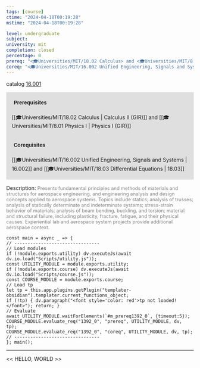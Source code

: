 ```yaml
---
tags: [course]
ctime: "2024-04-18T00:19:28"
mstime: "2024-04-18T00:19:28"

level: undergraduate
subject: 
university: mit
completion: closed
percentage: 0
prereq: "<🎓Universities/MIT/18.02 Calculus> and <🎓Universities/MIT/8.01 Physics I>"
coreq: "<🎓Universities/MIT/16.002 Unified Engineering, Signals and Systems> and <🎓Universities/MIT/18.03 Differential Equations>"
---
```


catalog [16.001](http://student.mit.edu/catalog/m16a.html#16.001)

<span style="display: block; padding: 15px; background-color: rgb(100, 100, 100, 0.2);"><font id="m_prereq1392_0" style="display: block; font-family: Arial, sans-serif; font-weight: bold; padding: 5px">Prerequisites</font><br><span id="prereq1392_0">[[🎓Universities/MIT/18.02 Calculus | Calculus II (GIR)]] and [[🎓Universities/MIT/8.01 Physics I | Physics I (GIR)]]</span></span>
<span style="display: block; padding: 15px; background-color: rgb(100, 100, 100, 0.2);"><font id="m_coreq1392_0" style="display: block; font-family: Arial, sans-serif; font-weight: bold; padding: 5px">Corequisites</font><br><span id="coreq1392_0">[[🎓Universities/MIT/16.002 Unified Engineering, Signals and Systems | 16.002]] and [[🎓Universities/MIT/18.03 Differential Equations | 18.03]]</span></span>

<font style="">Description:</font>
<font style="color: grey; font-size: 0.8rem;">Presents fundamental principles and methods of materials and structures for aerospace engineering, and engineering analysis and design concepts applied to aerospace systems.  Topics include statics; analysis of trusses; analysis of statically determinate and indeterminate systems; stress-strain behavior of materials; analysis of beam bending, buckling, and torsion; material and structural failure, including plasticity, fracture, fatigue, and their physical causes. Experiential lab and aerospace system projects provide additional aerospace context.</font>

```dataviewjs
const main = async _ => {
// --------------------------------
// Load modules
if (!module.exports.utility) dv.executeJs(await dv.io.load("Scripts/utility.js"));
const UTILITY_MODULE = module.exports.utility;
if (!module.exports.course) dv.executeJs(await dv.io.load("Scripts/course.js"));
const COURSE_MODULE = module.exports.course;
// Load tp
let tp = this.app.plugins.getPlugin("templater-obsidian").templater.current_functions_object;
if (!tp) { dv.paragraph("<font style='color: red'>tp not loaded!</font>"); return; }
// Evaluate
await UTILITY_MODULE.waitForElements(`#m_prereq1392_0`, {timeout:5});
COURSE_MODULE.evaluate_req("1392_0", "prereq", UTILITY_MODULE, dv, tp);
COURSE_MODULE.evaluate_req("1392_0", "coreq", UTILITY_MODULE, dv, tp);
// --------------------------------
}; main();
```

---

<< HELLO, WORLD >>
